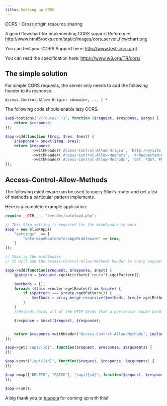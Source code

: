 ```yaml
---
title: Setting up CORS
---
```


CORS - Cross origin resource sharing

A good flowchart for implementing CORS support Reference: http://www.html5rocks.com/static/images/cors_server_flowchart.png

You can test your CORS Support here: http://www.test-cors.org/

You can read the specification here: https://www.w3.org/TR/cors/


## The simple solution

For simple CORS requests, the server only needs to add the following header to its response:

`Access-Control-Allow-Origin: <domain>, ... | *`

The following code should enable lazy CORS.

```php
$app->options('/{routes:.+}', function ($request, $response, $args) {
    return $response;
});

$app->add(function ($req, $res, $next) {
    $response = $next($req, $res);
    return $response
            ->withHeader('Access-Control-Allow-Origin', 'http://mysite')
            ->withHeader('Access-Control-Allow-Headers', 'X-Requested-With, Content-Type, Accept, Origin, Authorization')
            ->withHeader('Access-Control-Allow-Methods', 'GET, POST, PUT, DELETE, OPTIONS');
});

```



## Access-Control-Allow-Methods

The following middleware can be used to query Slim's router and get a list of methods a particular pattern implements.

Here is a complete example application:

```php
require __DIR__ . "/vendor/autoload.php";

// This Slim setting is required for the middleware to work
$app = new Slim\App([
    "settings"  => [
        "determineRouteBeforeAppMiddleware" => true,
    ]
]);

// This is the middleware
// It will add the Access-Control-Allow-Methods header to every request

$app->add(function($request, $response, $next) {
    $pattern = $request->getAttribute("route")->getPattern();

    $methods = [];
    foreach ($this->router->getRoutes() as $route) {
        if ($pattern === $route->getPattern()) {
            $methods = array_merge_recursive($methods, $route->getMethods());
        }
    }
    //Methods holds all of the HTTP Verbs that a particular route handles.

    $response = $next($request, $response);


    return $response->withHeader("Access-Control-Allow-Methods", implode(",", $methods);
});

$app->get("/api/{id}", function($request, $response, $arguments) {
});

$app->post("/api/{id}", function($request, $response, $arguments) {
});

$app->map(["DELETE", "PATCH"], "/api/{id}", function($request, $response, $arguments) {
});

$app->run();
```

A big thank you to [tuupola](https://github.com/tuupola) for coming up with this!


